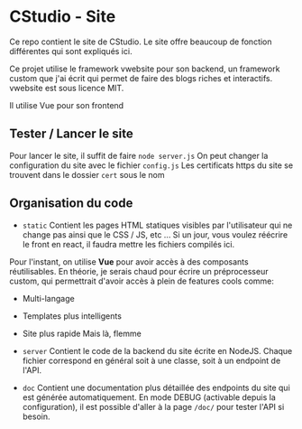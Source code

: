 # CStudio - Site

Ce repo contient le site de CStudio.
Le site offre beaucoup de fonction différentes qui sont expliqués ici.

Ce projet utilise le framework vwebsite pour son backend, un framework custom que j'ai écrit qui permet de
faire des blogs riches et interactifs.
vwebsite est sous licence MIT.

Il utilise Vue pour son frontend

## Tester / Lancer le site

Pour lancer le site, il suffit de faire `node server.js`
On peut changer la configuration du site avec le fichier `config.js`
Les certificats https du site se trouvent dans le dossier `cert` sous le nom 

## Organisation du code

- `static`
Contient les pages HTML statiques visibles par l'utilisateur qui ne change pas ainsi que le CSS / JS, etc ...
Si un jour, vous voulez réécrire le front en react, il faudra mettre les fichiers compilés ici.

Pour l'instant, on utilise **Vue** pour avoir accès à des composants réutilisables.
En théorie, je serais chaud pour écrire un préprocesseur custom, qui permettrait d'avoir accès à plein de features cools comme:
- Multi-langage
- Templates plus intelligents
- Site plus rapide
Mais là, flemme


- `server`
Contient le code de la backend du site écrite en NodeJS. Chaque fichier correspond en général soit à une classe,
soit à un endpoint de l'API.

- `doc`
Contient une documentation plus détaillée des endpoints du site qui est générée automatiquement.
En mode DEBUG (activable depuis la configuration), il est possible d'aller à la page `/doc/`
pour tester l'API si besoin.